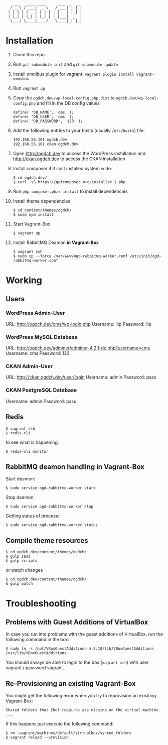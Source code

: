        ___   ____ ____     ____ _   _ 
      / _ \ / ___|  _ \   / ___| | | |
     | | | | |  _| | | | | |   | |_| |
     | |_| | |_| | |_| | | |___|  _  |
      \___/ \____|____/   \____|_| |_|
                                      
                                      
# Installation

1. Clone this repo
2. Run `git submodule init` and `git submodule update`
3. Install omnibus plugin for vagrant: `vagrant plugin install vagrant-omnibus`
4. Run `vagrant up`
5. Copy the `ogdch.dev/wp-local-config.php.dist` to `ogdch.dev/wp-local-config.php` and fill in the DB config values
    ```
    define( 'DB_NAME', 'cms' );
    define( 'DB_USER', 'cms' );
    define( 'DB_PASSWORD', '123' );
    ```

6.  Add the following entries to your hosts (usually `/etc/hosts`) file:
    ```
    192.168.56.101 ogdch.dev
    192.168.56.101 ckan.ogdch.dev
    ```
    
7. Open http://ogdch.dev to access the WordPress installation and http://ckan.ogdch.dev to access the CKAN installation

8. Install composer if it isn't installed system wide:
    ```
    $ cd ogdch.dev/
    $ curl -sS https://getcomposer.org/installer | php
    ```
    
9. Run `php composer.phar install` to install dependencies

10. Install theme dependencies
    ```
    $ cd content/themes/ogdch/
    $ sudo npm install
    ```
    
11. Start Vagrant-Box
    ```
    $ vagrant up
    ```
    
12. Install RabbitMQ Deamon **in Vagrant-Box**
    ```
    $ vagrant ssh
    $ sudo cp --force /var/www/ogd-rabbitmq-worker.conf /etc/init/ogd-rabbitmq-worker.conf
    ```

# Working

## Users

### WordPress Admin-User

URL: http://ogdch.dev/cms/wp-login.php
Username: liip
Password: liip

### WordPress MySQL Database

URL: http://ogdch.dev/adminer/adminer-4.2.1-de.php?username=cms
Username: cms
Password: 123

### CKAN Admin-User

URL: http://ckan.ogdch.dev/user/login
Username: admin
Password: pass

### CKAN PostgreSQL Database

Username: admin
Password: pass

## Redis
    $ vagrant ssh
    $ redis-cli

to see what is happening:

    $ redis-cli monitor

## RabbitMQ deamon handling in Vagrant-Box
Start deamon:

    $ sudo service ogd-rabbitmq-worker start

Stop deamon:

    $ sudo service ogd-rabbitmq-worker stop

Getting status of process:

    $ sudo service ogd-rabbitmq-worker status

## Compile theme resources

    $ cd ogdch.dev/content/themes/ogdch/
    $ gulp sass
    $ gulp scripts

or watch changes

    $ cd ogdch.dev/content/themes/ogdch/
    $ gulp watch

# Troubleshooting

## Problems with Guest Additions of VirtualBox

In case you run into problems with the guest additions of VirtualBox, run the following command in the box:

    $ sudo ln -s /opt/VBoxGuestAdditions-4.3.10/lib/VBoxGuestAdditions /usr/lib/VBoxGuestAdditions

You should always be able to login to the box (`vagrant ssh`) with user vagrant / password vagrant.

## Re-Provisioning an existing Vagrant-Box

You might get the following error when you try to reprovision an exisiting Vagrant-Box:

`Shared folders that Chef requires are missing on the virtual machine. ...`

If this happens just execute the following command:

    $ rm .vagrant/machines/default/virtualbox/synced_folders
    $ vagrant reload --provision
